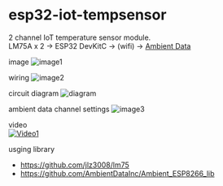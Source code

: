 # esp32-iot-tempsensor

2 channel IoT temperature sensor module.  
LM75A x 2 -> ESP32 DevKitC -> (wifi) -> [Ambient Data](https://ambidata.io/)

image
![image1](https://user-images.githubusercontent.com/46586035/139564133-8103604d-3bf3-4544-85f7-f1bd88192f1a.png)

wiring
![image2](https://user-images.githubusercontent.com/46586035/139838192-6f715900-3efb-4fd4-9ea6-da7fdc99d813.png)

circuit diagram
![diagram](https://user-images.githubusercontent.com/46586035/139565177-db193b21-7fca-4475-be24-1ef9a4fe1819.png)

ambient data channel settings
![image3](https://user-images.githubusercontent.com/46586035/139564388-e81e3c49-e2a8-482f-b8c2-be2410600af0.png)

video  
[![Video1](https://img.youtube.com/vi/eX1o_5fpaLc/0.jpg)](https://www.youtube.com/watch?v=eX1o_5fpaLc)

usging library  
- https://github.com/jlz3008/lm75
- https://github.com/AmbientDataInc/Ambient_ESP8266_lib
